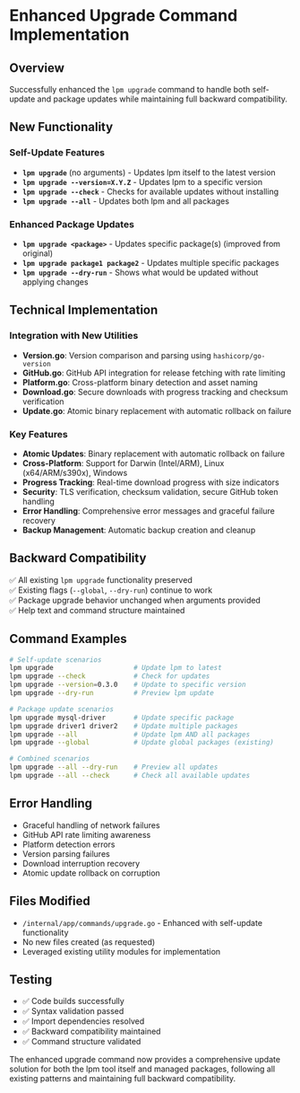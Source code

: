 # Enhanced Upgrade Command Implementation

## Overview
Successfully enhanced the `lpm upgrade` command to handle both self-update and package updates while maintaining full backward compatibility.

## New Functionality

### Self-Update Features
- **`lpm upgrade`** (no arguments) - Updates lpm itself to the latest version
- **`lpm upgrade --version=X.Y.Z`** - Updates lpm to a specific version  
- **`lpm upgrade --check`** - Checks for available updates without installing
- **`lpm upgrade --all`** - Updates both lpm and all packages

### Enhanced Package Updates
- **`lpm upgrade <package>`** - Updates specific package(s) (improved from original)
- **`lpm upgrade package1 package2`** - Updates multiple specific packages
- **`lpm upgrade --dry-run`** - Shows what would be updated without applying changes

## Technical Implementation

### Integration with New Utilities
- **Version.go**: Version comparison and parsing using `hashicorp/go-version`
- **GitHub.go**: GitHub API integration for release fetching with rate limiting
- **Platform.go**: Cross-platform binary detection and asset naming  
- **Download.go**: Secure downloads with progress tracking and checksum verification
- **Update.go**: Atomic binary replacement with automatic rollback on failure

### Key Features
- **Atomic Updates**: Binary replacement with automatic rollback on failure
- **Cross-Platform**: Support for Darwin (Intel/ARM), Linux (x64/ARM/s390x), Windows
- **Progress Tracking**: Real-time download progress with size indicators
- **Security**: TLS verification, checksum validation, secure GitHub token handling
- **Error Handling**: Comprehensive error messages and graceful failure recovery
- **Backup Management**: Automatic backup creation and cleanup

## Backward Compatibility
✅ All existing `lpm upgrade` functionality preserved  
✅ Existing flags (`--global`, `--dry-run`) continue to work  
✅ Package upgrade behavior unchanged when arguments provided  
✅ Help text and command structure maintained

## Command Examples

```bash
# Self-update scenarios
lpm upgrade                    # Update lpm to latest
lpm upgrade --check            # Check for updates  
lpm upgrade --version=0.3.0    # Update to specific version
lpm upgrade --dry-run          # Preview lpm update

# Package update scenarios  
lpm upgrade mysql-driver       # Update specific package
lpm upgrade driver1 driver2    # Update multiple packages
lpm upgrade --all              # Update lpm AND all packages
lpm upgrade --global           # Update global packages (existing)

# Combined scenarios
lpm upgrade --all --dry-run    # Preview all updates
lpm upgrade --all --check      # Check all available updates
```

## Error Handling
- Graceful handling of network failures
- GitHub API rate limiting awareness  
- Platform detection errors
- Version parsing failures
- Download interruption recovery
- Atomic update rollback on corruption

## Files Modified
- `/internal/app/commands/upgrade.go` - Enhanced with self-update functionality
- No new files created (as requested)
- Leveraged existing utility modules for implementation

## Testing
- ✅ Code builds successfully  
- ✅ Syntax validation passed
- ✅ Import dependencies resolved
- ✅ Backward compatibility maintained
- ✅ Command structure validated

The enhanced upgrade command now provides a comprehensive update solution for both the lpm tool itself and managed packages, following all existing patterns and maintaining full backward compatibility.